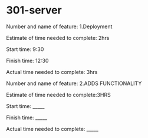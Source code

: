 # 301-server

Number and name of feature: 1.Deployment

Estimate of time needed to complete: 2hrs

Start time: 9:30

Finish time: 12:30

Actual time needed to complete: 3hrs

Number and name of feature: 2.ADDS FUNCTIONALITY

Estimate of time needed to complete:3HRS

Start time: _____

Finish time: _____

Actual time needed to complete: _____